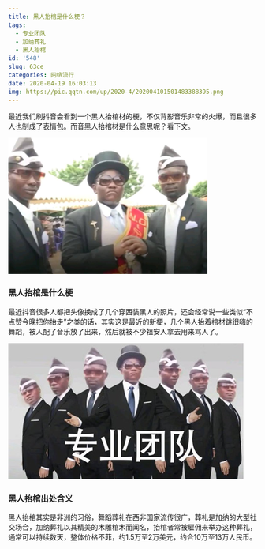 ```yaml
---
title: 黑人抬棺是什么梗？
tags:
  - 专业团队
  - 加纳葬礼
  - 黑人抬棺
id: '548'
slug: 63ce
categories: 网络流行
date: 2020-04-19 16:03:13
img: https://pic.qqtn.com/up/2020-4/202004101501483388395.png
---
```


最近我们刷抖音会看到一个黑人抬棺材的梗，不仅背影音乐非常的火爆，而且很多人也制成了表情包。而音黑人抬棺材是什么意思呢？看下文。

![](/img/2020/04/19/heiren.png)

### 黑人抬棺是什么梗

最近抖音很多人都把头像换成了几个穿西装黑人的照片，还会经常说一些类似“不点赞今晚把你抬走”之类的话，其实这是最近的新梗，几个黑人抬着棺材跳很嗨的舞蹈，被人配了音乐放了出来，然后就被不少祖安人拿去用来骂人了。

![专业团队](/img/2020/04/19/zytd.png)

### 黑人抬棺出处含义

黑人抬棺其实是非洲的习俗，舞蹈葬礼在西非国家流传很广，葬礼是加纳的大型社交场合，加纳葬礼以其精美的木雕棺木而闻名，抬棺者常被雇佣来举办这种葬礼，通常可以持续数天，整体价格不菲，约1.5万至2万美元，约合10万至13万人民币。
